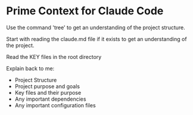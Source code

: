# Prime Context for Claude Code

Use the command 'tree' to get an understanding of the project structure.

Start with reading the claude.md file if it exists to get an understanding of the project.

Read the KEY files in the root directory

Explain back to me:
- Project Structure
- Project purpose and goals
- Key files and their purpose
- Any important dependencies
- Any important configuration files